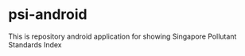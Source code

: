# psi-android
This is repository android application for showing Singapore Pollutant Standards Index

